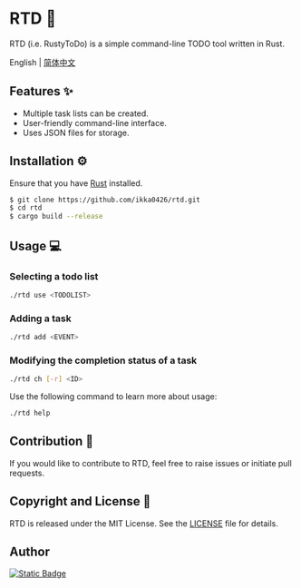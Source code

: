 # RTD 📖

RTD (i.e. RustyToDo) is a simple command-line TODO tool written in Rust.

English | [简体中文](./README_CN.md)

## Features ✨

- Multiple task lists can be created.
- User-friendly command-line interface.
- Uses JSON files for storage.

## Installation ⚙️

Ensure that you have [Rust](https://www.rust-lang.org/tools/install) installed.

```bash
$ git clone https://github.com/ikka0426/rtd.git
$ cd rtd
$ cargo build --release
```

## Usage 💻

### Selecting a todo list

```bash
./rtd use <TODOLIST>
```

### Adding a task

```bash
./rtd add <EVENT>
```

### Modifying the completion status of a task

```bash
./rtd ch [-r] <ID>
```

Use the following command to learn more about usage:

```bash
./rtd help
```

## Contribution 👥

If you would like to contribute to RTD, feel free to raise issues or initiate pull requests.

## Copyright and License 📝

RTD is released under the MIT License. See the [LICENSE](./LICENSE) file for details.

## Author

<a href="https://github.com/ikka0426"><img alt="Static Badge" src="https://img.shields.io/badge/github-ikka0426-green"></a>
